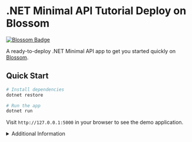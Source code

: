 # .NET Minimal API Tutorial Deploy on Blossom

[![Blossom Badge](https://img.boltops.com/images/blossom/logos/blossom-readme.png)](https://blossom-cloud.com)

A ready-to-deploy .NET Minimal API app to get you started quickly on [Blossom](https://blossom-cloud.com).

## Quick Start

```bash
# Install dependencies
dotnet restore

# Run the app
dotnet run
```

Visit `http://127.0.0.1:5000` in your browser to see the demo application.

<details>
<summary>Additional Information</summary>

### Environment Variables
- `PORT`: Change the port (default: 5000)
- `ASPNETCORE_ENVIRONMENT`: Set the environment (Development/Production)

### API Endpoints
```bash
# Get a greeting
curl http://127.0.0.1:5000/api/hello?name=John

# Echo a message
curl -X POST -H "Content-Type: application/json" \
     -d '{"message":"Hello"}' http://127.0.0.1:5000/api/echo
```
</details>
